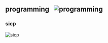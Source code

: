 ## programming &nbsp;&nbsp;![programming](https://progressbar-guibranco.vercel.app/0/?title=0/356)
### sicp
![sicp](https://progressbar-guibranco.vercel.app/0/?title=0/356)
